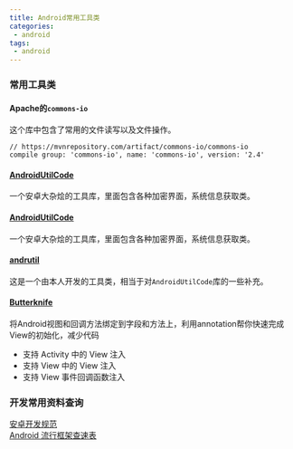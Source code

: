 ```yaml
---
title: Android常用工具类
categories:
 - android
tags:
 - android
---
```


### 常用工具类

#### Apache的`commons-io`

这个库中包含了常用的文件读写以及文件操作。
```
// https://mvnrepository.com/artifact/commons-io/commons-io
compile group: 'commons-io', name: 'commons-io', version: '2.4'
```
#### [AndroidUtilCode](https://github.com/Blankj/AndroidUtilCode)
一个安卓大杂烩的工具库，里面包含各种加密界面，系统信息获取类。

#### [AndroidUtilCode](https://github.com/Blankj/AndroidUtilCode)
一个安卓大杂烩的工具库，里面包含各种加密界面，系统信息获取类。

#### [andrutil](https://github.com/kigkrazy/andrutil)
这是一个由本人开发的工具类，相当于对`AndroidUtilCode`库的一些补充。

#### [Butterknife](https://github.com/JakeWharton/butterknife)
将Android视图和回调方法绑定到字段和方法上，利用annotation帮你快速完成View的初始化，减少代码
* 支持 Activity 中的 View 注入
* 支持 View 中的 View 注入
* 支持 View 事件回调函数注入

### 开发常用资料查询

[安卓开发规范](https://github.com/Blankj/AndroidStandardDevelop#5-%E8%B5%84%E6%BA%90%E6%96%87%E4%BB%B6%E8%A7%84%E8%8C%83)  
[Android 流行框架查速表](https://www.ctolib.com/cheatsheets-Android-ch.html)